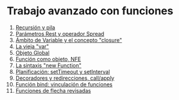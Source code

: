 # Trabajo avanzado con funciones

1. [Recursión y pila](https://github.com/VictorHugoAguilar/javascript-interview-questions-explained/tree/main/theory/advanced-functions/01_recursion)
2. [Parámetros Rest y operador Spread](https://github.com/VictorHugoAguilar/javascript-interview-questions-explained/blob/main/theory/advanced-functions/02_rest-parameters-spread/readme.md)
3. [Ámbito de Variable y el concepto "closure"](https://github.com/VictorHugoAguilar/javascript-interview-questions-explained/blob/main/theory/advanced-functions/03_closure/readme.md) 
4. [La vieja "var"](https://github.com/VictorHugoAguilar/javascript-interview-questions-explained/blob/main/theory/advanced-functions/04_variable-var/readme.md)
5. [Objeto Global](https://github.com/VictorHugoAguilar/javascript-interview-questions-explained/blob/main/theory/advanced-functions/05_global-object/readme.md)
6. [Función como objeto, NFE](https://github.com/VictorHugoAguilar/javascript-interview-questions-explained/blob/main/theory/advanced-functions/06_function-object/readme.md)
7. [La sintaxis "new Function"](https://github.com/VictorHugoAguilar/javascript-interview-questions-explained/blob/main/theory/advanced-functions/07_new-function/readme.md)
8. [Planificación: setTimeout y setInterval](https://github.com/VictorHugoAguilar/javascript-interview-questions-explained/tree/main/theory/advanced-functions/08_settimeout-setinterval)
9. [Decoradores y redirecciones, call/apply]()
10. [Función bind: vinculación de funciones]()
11. [Funciones de flecha revisadas]()



